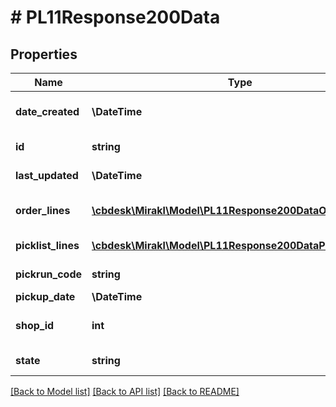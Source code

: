 # # PL11Response200Data

## Properties

Name | Type | Description | Notes
------------ | ------------- | ------------- | -------------
**date_created** | **\DateTime** | Picklist creation date | [optional]
**id** | **string** | Picklist identifier | [optional]
**last_updated** | **\DateTime** | Picklist last update date | [optional]
**order_lines** | [**\cbdesk\Mirakl\Model\PL11Response200DataOrderLines[]**](PL11Response200DataOrderLines.md) | Picklist order line identifiers | [optional]
**picklist_lines** | [**\cbdesk\Mirakl\Model\PL11Response200DataPicklistLines[]**](PL11Response200DataPicklistLines.md) | Picklist lines | [optional]
**pickrun_code** | **string** | Pickrun code | [optional]
**pickup_date** | **\DateTime** | Pickup date | [optional]
**shop_id** | **int** | Picklist shop identifier | [optional]
**state** | **string** | Picklist state | [optional]

[[Back to Model list]](../../README.md#models) [[Back to API list]](../../README.md#endpoints) [[Back to README]](../../README.md)
